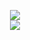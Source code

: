 <div>
<h1></h1>
<br />

<p align="center">
  <img src="http://25.media.tumblr.com/tumblr_m3k6ywvDGy1qahnz9o1_500.gif" />
  <br />
  <img src="https://i.pinimg.com/originals/f0/56/dd/f056dd8a512408056c033cce64ab5638.gif" />
</p>
</div>

